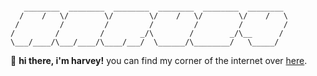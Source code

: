  ```

    ________  ________  ________  ________  ________  ________ 
   /    /   \/        \/        \/    /   \/        \/    /   \
  /         /         /         /         /         /         /
/         /         /        _/\        /        _/\__      / 
\___/____/\___/____/\____/___/  \______/\________/   \_____/  

```
👋 **hi there, i'm harvey!** you can find my corner of the internet over [here](https://hrv.omg.lol/).

<!--
**pagrpagr/pagrpagr** is a ✨ _special_ ✨ repository because its `README.md` (this file) appears on your GitHub profile.

- 👋 hey there, i’m pagr! a few things about me:
- 🏫 i'm a high school student interested in tech, videography, and the internet.
- 🚧 i'm currently learning to (actually) code, working on my website and making more video essays. i'll share them some time.

Here are some ideas to get you started:

- 🔭 I’m currently working on ...
- 🌱 I’m currently learning ...
- 👯 I’m looking to collaborate on ...
- 🤔 I’m looking for help with ...
- 💬 Ask me about ...
- 📫 How to reach me: ...
- 😄 Pronouns: ...
- ⚡ Fun fact: ...

**hrv3y/hrv3y** is a ✨ _special_ ✨ repository because its `README.md` (this file) appears on your GitHub profile.

Here are some ideas to get you started:

- 🔭 I’m currently working on ...
- 🌱 I’m currently learning ...
- 👯 I’m looking to collaborate on ...
- 🤔 I’m looking for help with ...
- 💬 Ask me about ...
- 📫 How to reach me: ...
- 😄 Pronouns: ...
- ⚡ Fun fact: ...
-->
